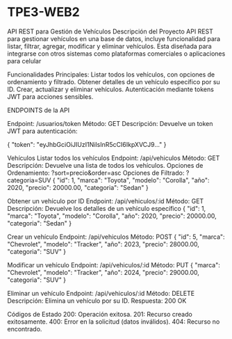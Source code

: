 # TPE3-WEB2


API REST para Gestión de Vehículos
Descripción del Proyecto
API REST para gestionar vehículos en una base de datos, incluye funcionalidad para listar, filtrar, agregar, modificar y eliminar vehículos. Esta diseñada para integrarse con otros sistemas como plataformas comerciales o aplicaciones para celular

Funcionalidades Principales:
Listar todos los vehículos, con opciones de ordenamiento y filtrado.
Obtener detalles de un vehículo específico por su ID.
Crear, actualizar y eliminar vehículos.
Autenticación mediante tokens JWT para acciones sensibles.

ENDPOINTS de la API

Endpoint: /usuarios/token
Método: GET
Descripción: Devuelve un token JWT para autenticación:

{
    "token": "eyJhbGciOiJIUzI1NiIsInR5cCI6IkpXVCJ9..."
}


Vehículos
Listar todos los vehículos
Endpoint: /api/vehiculos
Método: GET
Descripción: Devuelve una lista de todos los vehículos.
Opciones de Ordenamiento: ?sort=precio&order=asc
Opciones de Filtrado: ?categoria=SUV
    {
        "id": 1,
        "marca": "Toyota",
        "modelo": "Corolla",
        "año": 2020,
        "precio": 20000.00,
        "categoria": "Sedan"
    }

Obtener un vehículo por ID
Endpoint: /api/vehiculos/:id
Método: GET
Descripción: Devuelve los detalles de un vehículo específico
{
    "id": 1,
    "marca": "Toyota",
    "modelo": "Corolla",
    "año": 2020,
    "precio": 20000.00,
    "categoria": "Sedan"
}


Crear un vehículo
Endpoint: /api/vehiculos
Método: POST
{
    "id": 5,
    "marca": "Chevrolet",
    "modelo": "Tracker",
    "año": 2023,
    "precio": 28000.00,
    "categoria": "SUV"
}


Modificar un vehículo
Endpoint: /api/vehiculos/:id
Método: PUT
{
    "marca": "Chevrolet",
    "modelo": "Tracker",
    "año": 2024,
    "precio": 29000.00,
    "categoria": "SUV"
}

Eliminar un vehículo
Endpoint: /api/vehiculos/:id
Método: DELETE
Descripción: Elimina un vehículo por su ID.
Respuesta: 200 OK

Códigos de Estado
200: Operación exitosa.
201: Recurso creado exitosamente.
400: Error en la solicitud (datos inválidos).
404: Recurso no encontrado.





    
    


